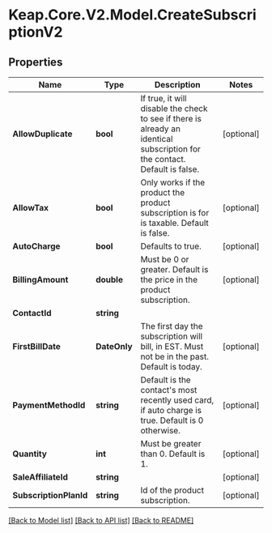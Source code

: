 # Keap.Core.V2.Model.CreateSubscriptionV2

## Properties

Name | Type | Description | Notes
------------ | ------------- | ------------- | -------------
**AllowDuplicate** | **bool** | If true, it will disable the check to see if there is already an identical subscription for the contact. Default is false. | [optional] 
**AllowTax** | **bool** | Only works if the product the product subscription is for is taxable. Default is false. | [optional] 
**AutoCharge** | **bool** | Defaults to true. | [optional] 
**BillingAmount** | **double** | Must be 0 or greater. Default is the price in the product subscription. | [optional] 
**ContactId** | **string** |  | 
**FirstBillDate** | **DateOnly** | The first day the subscription will bill, in EST. Must not be in the past. Default is today. | [optional] 
**PaymentMethodId** | **string** | Default is the contact&#39;s most recently used card, if auto charge is true. Default is 0 otherwise. | [optional] 
**Quantity** | **int** | Must be greater than 0. Default is 1. | [optional] 
**SaleAffiliateId** | **string** |  | [optional] 
**SubscriptionPlanId** | **string** | Id of the product subscription. | [optional] 

[[Back to Model list]](../README.md#documentation-for-models) [[Back to API list]](../README.md#documentation-for-api-endpoints) [[Back to README]](../README.md)

